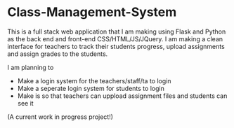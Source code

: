 # Class-Management-System
This is a full stack web application that I am making using Flask and Python as the back end and front-end CSS/HTML/JS/JQuery. I am making
a clean interface for teachers to track their students progress, upload assignments and assign grades to the students. 

I am planning to

- Make a login system for the teachers/staff/ta to login
- Make a seperate login system for students to login
-  Make is so that teachers can uppload assignment files and students can see it

(A current work in progress project!) 
